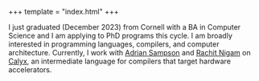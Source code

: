 +++
template = "index.html"
+++

I just graduated (December 2023) from Cornell with a BA in Computer Science and I am applying to PhD programs this cycle.
I am broadly interested in programming languages, compilers, and computer architecture.
Currently, I work with [Adrian Sampson][adrian] and [Rachit Nigam][rachit] on [Calyx][calyx], an intermediate language for compilers that target hardware accelerators.

[capra]: https://capra.cs.cornell.edu/
[adrian]: https://www.cs.cornell.edu/~asampson/
[calyx]: https://calyxir.org
[rachit]: https://rachit.pl
